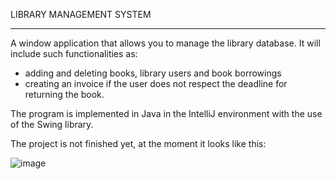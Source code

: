 LIBRARY MANAGEMENT SYSTEM
___

A window application that allows you to manage the library database. It will include such functionalities as: 
- adding and deleting books, library users and book borrowings
- creating an invoice if the user does not respect the deadline for returning the book.

The program is implemented in Java in the IntelliJ environment with the use of the Swing library.

The project is not finished yet, at the moment it looks like this:

![image](https://user-images.githubusercontent.com/95649808/172910460-d5cea343-1bc4-439d-b29e-a8d681cf0f00.png)
